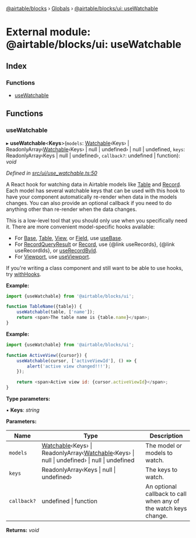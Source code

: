 [@airtable/blocks](../README.md) › [Globals](../globals.md) ›
[@airtable/blocks/ui: useWatchable](_airtable_blocks_ui__usewatchable.md)

# External module: @airtable/blocks/ui: useWatchable

## Index

### Functions

-   [useWatchable](_airtable_blocks_ui__usewatchable.md#usewatchable)

## Functions

### useWatchable

▸ **useWatchable**<**Keys**>(`models`:
[Watchable](_airtable_blocks_models__abstract_models.md#watchable)‹Keys› |
ReadonlyArray‹[Watchable](_airtable_blocks_models__abstract_models.md#watchable)‹Keys› | null |
undefined› | null | undefined, `keys`: ReadonlyArray‹Keys | null | undefined›, `callback?`:
undefined | function): _void_

_Defined in
[src/ui/use_watchable.ts:50](https://github.com/airtable/blocks/blob/@airtable/blocks@0.0.35/packages/sdk/src/ui/use_watchable.ts#L50)_

A React hook for watching data in Airtable models like
[Table](_airtable_blocks_models__table.md#table) and
[Record](_airtable_blocks_models__record.md#record). Each model has several watchable keys that can
be used with this hook to have your component automatically re-render when data in the models
changes. You can also provide an optional callback if you need to do anything other than re-render
when the data changes.

This is a low-level tool that you should only use when you specifically need it. There are more
convenient model-specific hooks available:

-   For [Base](_airtable_blocks_models__base.md#base),
    [Table](_airtable_blocks_models__table.md#table), [View](_airtable_blocks_models__view.md#view),
    or [Field](_airtable_blocks_models__field.md#field), use
    [useBase](_airtable_blocks_ui__usebase.md#usebase).
-   For [RecordQueryResult](_airtable_blocks_models__recordqueryresult.md#recordqueryresult) or
    [Record](_airtable_blocks_models__record.md#record), use {@link useRecords}, {@link
    useRecordIds}, or [useRecordById](_airtable_blocks_ui__userecords.md#userecordbyid).
-   For [Viewport](_airtable_blocks__viewport.md#viewport), use
    [useViewport](_airtable_blocks_ui__useviewport.md#useviewport).

If you're writing a class component and still want to be able to use hooks, try
[withHooks](_airtable_blocks_ui__withhooks.md#withhooks).

**Example:**

```js
import {useWatchable} from '@airtable/blocks/ui';

function TableName({table}) {
    useWatchable(table, ['name']);
    return <span>The table name is {table.name}</span>;
}
```

**Example:**

```js
import {useWatchable} from '@airtable/blocks/ui';

function ActiveView({cursor}) {
    useWatchable(cursor, ['activeViewId'], () => {
        alert('active view changed!!!');
    });

    return <span>Active view id: {cursor.activeViewId}</span>;
}
```

**Type parameters:**

▪ **Keys**: _string_

**Parameters:**

| Name        | Type                                                                                                                                                                                                                              | Description                                                     |
| ----------- | --------------------------------------------------------------------------------------------------------------------------------------------------------------------------------------------------------------------------------- | --------------------------------------------------------------- |
| `models`    | [Watchable](_airtable_blocks_models__abstract_models.md#watchable)‹Keys› &#124; ReadonlyArray‹[Watchable](_airtable_blocks_models__abstract_models.md#watchable)‹Keys› &#124; null &#124; undefined› &#124; null &#124; undefined | The model or models to watch.                                   |
| `keys`      | ReadonlyArray‹Keys &#124; null &#124; undefined›                                                                                                                                                                                  | The keys to watch.                                              |
| `callback?` | undefined &#124; function                                                                                                                                                                                                         | An optional callback to call when any of the watch keys change. |

**Returns:** _void_

